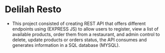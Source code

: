 # Delilah Resto

* This project consisted of creating REST API that offers different endpoints using (EXPRESS JS)  to allow users to register, view a list of available products, order them from a restaurant, and admin control to delete, update products or orders status, the API consumes and generates information in a SQL database (MYSQL).
